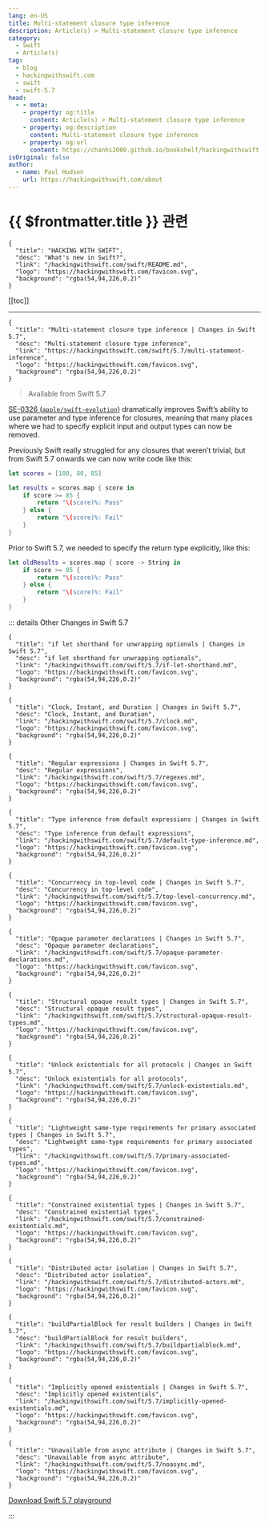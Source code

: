 ```yaml
---
lang: en-US
title: Multi-statement closure type inference
description: Article(s) > Multi-statement closure type inference
category:
  - Swift
  - Article(s)
tag: 
  - blog
  - hackingwithswift.com
  - swift
  - swift-5.7
head:
  - - meta:
    - property: og:title
      content: Article(s) > Multi-statement closure type inference
    - property: og:description
      content: Multi-statement closure type inference
    - property: og:url
      content: https://chanhi2000.github.io/bookshelf/hackingwithswift.com/swift/5.7/multi-statement-inference.html
isOriginal: false
author:
  - name: Paul Hudson
    url: https://hackingwithswift.com/about
---
```


# {{ $frontmatter.title }} 관련

```component VPCard
{
  "title": "HACKING WITH SWIFT",
  "desc": "What's new in Swift?",
  "link": "/hackingwithswift.com/swift/README.md",
  "logo": "https://hackingwithswift.com/favicon.svg",
  "background": "rgba(54,94,226,0.2)"
}
```

[[toc]]

---

```component VPCard
{
  "title": "Multi-statement closure type inference | Changes in Swift 5.7",
  "desc": "Multi-statement closure type inference",
  "link": "https://hackingwithswift.com/swift/5.7/multi-statement-inference", 
  "logo": "https://hackingwithswift.com/favicon.svg",
  "background": "rgba(54,94,226,0.2)"
}
```

> Available from Swift 5.7

[SE-0326 (<FontIcon icon="iconfont icon-github"/>`apple/swift-evolution`)](https://github.com/apple/swift-evolution/blob/main/proposals/0326-extending-multi-statement-closure-inference.md) dramatically improves Swift’s ability to use parameter and type inference for closures, meaning that many places where we had to specify explicit input and output types can now be removed.

Previously Swift really struggled for any closures that weren’t trivial, but from Swift 5.7 onwards we can now write code like this:

```swift
let scores = [100, 80, 85]

let results = scores.map { score in
    if score >= 85 {
        return "\(score)%: Pass"
    } else {
        return "\(score)%: Fail"
    }
}
```

Prior to Swift 5.7, we needed to specify the return type explicitly, like this:

```swift
let oldResults = scores.map { score -> String in
    if score >= 85 {
        return "\(score)%: Pass"
    } else {
        return "\(score)%: Fail"
    }
}
```

::: details Other Changes in Swift 5.7

```component VPCard
{
  "title": "if let shorthand for unwrapping optionals | Changes in Swift 5.7",
  "desc": "if let shorthand for unwrapping optionals",
  "link": "/hackingwithswift.com/swift/5.7/if-let-shorthand.md",
  "logo": "https://hackingwithswift.com/favicon.svg",
  "background": "rgba(54,94,226,0.2)"
}
```
<!-- 
```component VPCard
{
  "title": "Multi-statement closure type inference | Changes in Swift 5.7",
  "desc": "Multi-statement closure type inference",
  "link": "/hackingwithswift.com/swift/5.7/multi-statement-inference.md",
  "logo": "https://hackingwithswift.com/favicon.svg",
  "background": "rgba(54,94,226,0.2)"
}
```
-->
```component VPCard
{
  "title": "Clock, Instant, and Duration | Changes in Swift 5.7",
  "desc": "Clock, Instant, and Duration",
  "link": "/hackingwithswift.com/swift/5.7/clock.md",
  "logo": "https://hackingwithswift.com/favicon.svg",
  "background": "rgba(54,94,226,0.2)"
}
```

```component VPCard
{
  "title": "Regular expressions | Changes in Swift 5.7",
  "desc": "Regular expressions",
  "link": "/hackingwithswift.com/swift/5.7/regexes.md",
  "logo": "https://hackingwithswift.com/favicon.svg",
  "background": "rgba(54,94,226,0.2)"
}
```

```component VPCard
{
  "title": "Type inference from default expressions | Changes in Swift 5.7",
  "desc": "Type inference from default expressions",
  "link": "/hackingwithswift.com/swift/5.7/default-type-inference.md",
  "logo": "https://hackingwithswift.com/favicon.svg",
  "background": "rgba(54,94,226,0.2)"
}
```

```component VPCard
{
  "title": "Concurrency in top-level code | Changes in Swift 5.7",
  "desc": "Concurrency in top-level code",
  "link": "/hackingwithswift.com/swift/5.7/top-level-concurrency.md",
  "logo": "https://hackingwithswift.com/favicon.svg",
  "background": "rgba(54,94,226,0.2)"
}
```

```component VPCard
{
  "title": "Opaque parameter declarations | Changes in Swift 5.7",
  "desc": "Opaque parameter declarations",
  "link": "/hackingwithswift.com/swift/5.7/opaque-parameter-declarations.md",
  "logo": "https://hackingwithswift.com/favicon.svg",
  "background": "rgba(54,94,226,0.2)"
}
```

```component VPCard
{
  "title": "Structural opaque result types | Changes in Swift 5.7",
  "desc": "Structural opaque result types",
  "link": "/hackingwithswift.com/swift/5.7/structural-opaque-result-types.md",
  "logo": "https://hackingwithswift.com/favicon.svg",
  "background": "rgba(54,94,226,0.2)"
}
```

```component VPCard
{
  "title": "Unlock existentials for all protocols | Changes in Swift 5.7",
  "desc": "Unlock existentials for all protocols",
  "link": "/hackingwithswift.com/swift/5.7/unlock-existentials.md",
  "logo": "https://hackingwithswift.com/favicon.svg",
  "background": "rgba(54,94,226,0.2)"
}
```

```component VPCard
{
  "title": "Lightweight same-type requirements for primary associated types | Changes in Swift 5.7",
  "desc": "Lightweight same-type requirements for primary associated types",
  "link": "/hackingwithswift.com/swift/5.7/primary-associated-types.md",
  "logo": "https://hackingwithswift.com/favicon.svg",
  "background": "rgba(54,94,226,0.2)"
}
```

```component VPCard
{
  "title": "Constrained existential types | Changes in Swift 5.7",
  "desc": "Constrained existential types",
  "link": "/hackingwithswift.com/swift/5.7/constrained-existentials.md",
  "logo": "https://hackingwithswift.com/favicon.svg",
  "background": "rgba(54,94,226,0.2)"
}
```

```component VPCard
{
  "title": "Distributed actor isolation | Changes in Swift 5.7",
  "desc": "Distributed actor isolation",
  "link": "/hackingwithswift.com/swift/5.7/distributed-actors.md",
  "logo": "https://hackingwithswift.com/favicon.svg",
  "background": "rgba(54,94,226,0.2)"
}
```

```component VPCard
{
  "title": "buildPartialBlock for result builders | Changes in Swift 5.7",
  "desc": "buildPartialBlock for result builders",
  "link": "/hackingwithswift.com/swift/5.7/buildpartialblock.md",
  "logo": "https://hackingwithswift.com/favicon.svg",
  "background": "rgba(54,94,226,0.2)"
}
```

```component VPCard
{
  "title": "Implicitly opened existentials | Changes in Swift 5.7",
  "desc": "Implicitly opened existentials",
  "link": "/hackingwithswift.com/swift/5.7/implicitly-opened-existentials.md",
  "logo": "https://hackingwithswift.com/favicon.svg",
  "background": "rgba(54,94,226,0.2)"
}
```

```component VPCard
{
  "title": "Unavailable from async attribute | Changes in Swift 5.7",
  "desc": "Unavailable from async attribute",
  "link": "/hackingwithswift.com/swift/5.7/noasync.md",
  "logo": "https://hackingwithswift.com/favicon.svg",
  "background": "rgba(54,94,226,0.2)"
}
```

[<FontIcon icon="fas fa-file-zipper"/>Download Swift 5.7 playground](https://hackingwithswift.com/files/playgrounds/swift/playground-5-6-to-5-7.playground.zip)

:::

